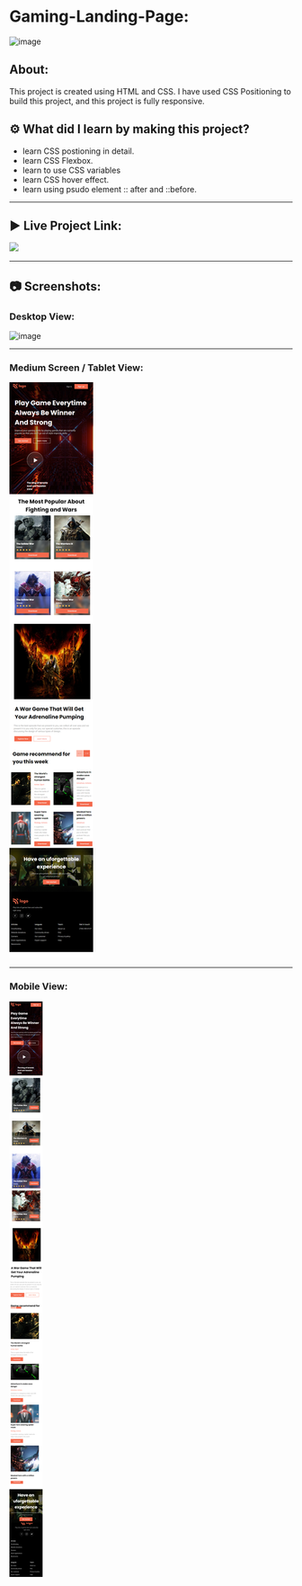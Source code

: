 # Gaming-Landing-Page:

![image](https://img.shields.io/badge/HTML-CSS-orange)


## About:

This project is created using HTML and CSS. I have used CSS Positioning to build this project, and this project is fully responsive. 

## ⚙️ What did I learn by making this project?

-   learn CSS postioning in detail.
-   learn CSS Flexbox. 
-   learn to use CSS variables
-   learn CSS hover effect.
-   learn using psudo element :: after and ::before.

<hr>

## ▶️ Live Project Link:
[<img src= "https://img.shields.io/badge/PROJCET LINK-1DA55F?style=for-the-badge&logo=&logoColor=white" />](https://gaming-landing-page-shweta.netlify.app/)

<hr>

## 📷 Screenshots:

### Desktop View:

![image](https://github.com/shweta-dabhole/FrontEnd-Full-Sites/blob/main/Gaming-Landing-Page/assets/Screenshots/desktop%20view.png)

<hr>

### Medium Screen / Tablet View:

![image](https://github.com/shweta-dabhole/FrontEnd-Full-Sites/blob/main/Gaming-Landing-Page/assets/Screenshots/Tab%20view.png)

<hr>

### Mobile View:

![image](https://github.com/shweta-dabhole/FrontEnd-Full-Sites/blob/main/Gaming-Landing-Page/assets/Screenshots/mobile%20view.png)
